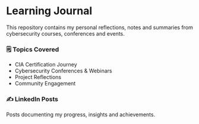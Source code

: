 # Learning Journal
This repository contains my personal reflections, notes and summaries from cybersecurity courses, conferences and events.

### 🗒️ Topics Covered
- CIA Certification Journey
- Cybersecurity Conferences & Webinars
- Project Reflections
- Community Engagement

### ✍️ LinkedIn Posts
Posts documenting my progress, insights and achievements.
